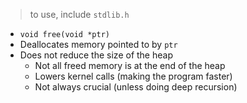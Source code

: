 >to use, include `stdlib.h`

- `void free(void *ptr)`
- Deallocates memory pointed to by `ptr`
- Does not reduce the size of the heap
	- Not all freed memory is at the end of the heap
	- Lowers kernel calls (making the program faster)
	- Not always crucial (unless doing deep recursion)

